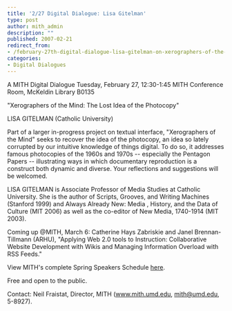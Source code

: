 ```yaml
---
title: '2/27 Digital Dialogue: Lisa Gitelman'
type: post
author: mith_admin
description: ""
published: 2007-02-21
redirect_from: 
- /february-27th-digital-dialogue-lisa-gitelman-on-xerographers-of-the-mind-the-lost-idea-of-the-photocopy/
categories:
- Digital Dialogues
---
```

A MITH Digital Dialogue Tuesday, February 27, 12:30-1:45 MITH Conference Room, McKeldin Library B0135

"Xerographers of the Mind: The Lost Idea of the Photocopy"

LISA GITELMAN (Catholic University)

Part of a larger in-progress project on textual interface, "Xerographers of the Mind" seeks to recover the idea of the photocopy, an idea so lately corrupted by our intuitive knowledge of things digital. To do so, it addresses famous photocopies of the 1960s and 1970s -- especially the Pentagon Papers -- illustrating ways in which documentary reproduction is a construct both dynamic and diverse. Your reflections and suggestions will be welcomed.

LISA GITELMAN is Associate Professor of Media Studies at Catholic University. She is the author of Scripts, Grooves, and Writing Machines (Stanford 1999) and Always Already New: Media , History, and the Data of Culture (MIT 2006) as well as the co-editor of New Media, 1740-1914 (MIT 2003).

Coming up @MITH, March 6: Catherine Hays Zabriskie and Janel Brennan-Tillmann (ARHU), "Applying Web 2.0 tools to Instruction: Collaborative Website Development with Wikis and Managing Information Overload with RSS Feeds."

View MITH's complete Spring Speakers Schedule [here](http://web.archive.org/web/20100615151132/http://www.mith2.umd.edu/programs/mith_speakers_spring_2007.pdf).

Free and open to the public.

Contact: Neil Fraistat, Director, MITH (www.mith.umd.edu, mith@umd.edu, 5-8927).
